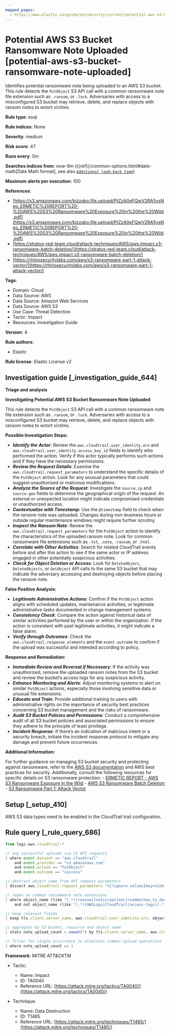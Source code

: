 ```yaml
---
mapped_pages:
  - https://www.elastic.co/guide/en/security/current/potential-aws-s3-bucket-ransomware-note-uploaded.html
---
```


# Potential AWS S3 Bucket Ransomware Note Uploaded [potential-aws-s3-bucket-ransomware-note-uploaded]

Identifies potential ransomware note being uploaded to an AWS S3 bucket. This rule detects the `PutObject` S3 API call with a common ransomware note file extension such as `.ransom`, or `.lock`. Adversaries with access to a misconfigured S3 bucket may retrieve, delete, and replace objects with ransom notes to extort victims.

**Rule type**: esql

**Rule indices**: None

**Severity**: medium

**Risk score**: 47

**Runs every**: 5m

**Searches indices from**: now-9m ({{ref}}/common-options.html#date-math[Date Math format], see also [`Additional look-back time`](docs-content://solutions/security/detect-and-alert/create-detection-rule.md#rule-schedule))

**Maximum alerts per execution**: 100

**References**:

* [https://s3.amazonaws.com/bizzabo.file.upload/PtZzA0eFQwV2RA5ysNeo_ERMETIC%20REPORT%20-%20AWS%20S3%20Ransomware%20Exposure%20in%20the%20Wild.pdf](https://s3.amazonaws.com/bizzabo.file.upload/PtZzA0eFQwV2RA5ysNeo_ERMETIC%20REPORT%20-%20AWS%20S3%20Ransomware%20Exposure%20in%20the%20Wild.pdf)
* [https://stratus-red-team.cloud/attack-techniques/AWS/aws.impact.s3-ransomware-batch-deletion/](https://stratus-red-team.cloud/attack-techniques/AWS/aws.impact.s3-ransomware-batch-deletion/)
* [https://rhinosecuritylabs.com/aws/s3-ransomware-part-1-attack-vector/](https://rhinosecuritylabs.com/aws/s3-ransomware-part-1-attack-vector/)

**Tags**:

* Domain: Cloud
* Data Source: AWS
* Data Source: Amazon Web Services
* Data Source: AWS S3
* Use Case: Threat Detection
* Tactic: Impact
* Resources: Investigation Guide

**Version**: 4

**Rule authors**:

* Elastic

**Rule license**: Elastic License v2

## Investigation guide [_investigation_guide_644]

**Triage and analysis**

**Investigating Potential AWS S3 Bucket Ransomware Note Uploaded**

This rule detects the `PutObject` S3 API call with a common ransomware note file extension such as `.ransom`, or `.lock`. Adversaries with access to a misconfigured S3 bucket may retrieve, delete, and replace objects with ransom notes to extort victims.

**Possible Investigation Steps:**

* ***Identify the Actor***: Review the `aws.cloudtrail.user_identity.arn` and `aws.cloudtrail.user_identity.access_key_id` fields to identify who performed the action. Verify if this actor typically performs such actions and if they have the necessary permissions.
* ***Review the Request Details***: Examine the `aws.cloudtrail.request_parameters` to understand the specific details of the `PutObject` action. Look for any unusual parameters that could suggest unauthorized or malicious modifications.
* ***Analyze the Source of the Request***: Investigate the `source.ip` and `source.geo` fields to determine the geographical origin of the request. An external or unexpected location might indicate compromised credentials or unauthorized access.
* ***Contextualize with Timestamp***: Use the `@timestamp` field to check when the ransom note was uploaded. Changes during non-business hours or outside regular maintenance windows might require further scrutiny.
* ***Inspect the Ransom Note***: Review the `aws.cloudtrail.request_parameters` for the `PutObject` action to identify the characteristics of the uploaded ransom note. Look for common ransomware file extensions such as `.txt`, `.note`, `.ransom`, or `.html`.
* ***Correlate with Other Activities***: Search for related CloudTrail events before and after this action to see if the same actor or IP address engaged in other potentially suspicious activities.
* ***Check for Object Deletion or Access***: Look for `DeleteObject`, `DeleteObjects`, or `GetObject` API calls to the same S3 bucket that may indicate the adversary accessing and destroying objects before placing the ransom note.

**False Positive Analysis:**

* ***Legitimate Administrative Actions***: Confirm if the `PutObject` action aligns with scheduled updates, maintenance activities, or legitimate administrative tasks documented in change management systems.
* ***Consistency Check***: Compare the action against historical data of similar activities performed by the user or within the organization. If the action is consistent with past legitimate activities, it might indicate a false alarm.
* ***Verify through Outcomes***: Check the `aws.cloudtrail.response_elements` and the `event.outcome` to confirm if the upload was successful and intended according to policy.

**Response and Remediation:**

* ***Immediate Review and Reversal if Necessary***: If the activity was unauthorized, remove the uploaded ransom notes from the S3 bucket and review the bucket’s access logs for any suspicious activity.
* ***Enhance Monitoring and Alerts***: Adjust monitoring systems to alert on similar `PutObject` actions, especially those involving sensitive data or unusual file extensions.
* ***Educate and Train***: Provide additional training to users with administrative rights on the importance of security best practices concerning S3 bucket management and the risks of ransomware.
* ***Audit S3 Bucket Policies and Permissions***: Conduct a comprehensive audit of all S3 bucket policies and associated permissions to ensure they adhere to the principle of least privilege.
* ***Incident Response***: If there’s an indication of malicious intent or a security breach, initiate the incident response protocol to mitigate any damage and prevent future occurrences.

**Additional Information:**

For further guidance on managing S3 bucket security and protecting against ransomware, refer to the [AWS S3 documentation](https://docs.aws.amazon.com/AmazonS3/latest/userguide/Welcome.md) and AWS best practices for security. Additionally, consult the following resources for specific details on S3 ransomware protection: - [ERMETIC REPORT - AWS S3 Ransomware Exposure in the Wild](https://s3.amazonaws.com/bizzabo.file.upload/PtZzA0eFQwV2RA5ysNeo_ERMETIC%20REPORT%20-%20AWS%20S3%20Ransomware%20Exposure%20in%20the%20Wild.pdf) - [AWS S3 Ransomware Batch Deletion](https://stratus-red-team.cloud/attack-techniques/AWS/aws.impact.s3-ransomware-batch-deletion/) - [S3 Ransomware Part 1: Attack Vector](https://rhinosecuritylabs.com/aws/s3-ransomware-part-1-attack-vector/)


## Setup [_setup_410]

AWS S3 data types need to be enabled in the CloudTrail trail configuration.


## Rule query [_rule_query_686]

```js
from logs-aws.cloudtrail-*

// any successful uploads via S3 API requests
| where event.dataset == "aws.cloudtrail"
    and event.provider == "s3.amazonaws.com"
    and event.action == "PutObject"
    and event.outcome == "success"

// abstract object name from API request parameters
| dissect aws.cloudtrail.request_parameters "%{?ignore_values}key=%{object_name}}"

// regex on common ransomware note extensions
| where object_name rlike "(.*)(ransom|lock|crypt|enc|readme|how_to_decrypt|decrypt_instructions|recovery|datarescue)(.*)"
    and not object_name rlike "(.*)(AWSLogs|CloudTrail|access-logs)(.*)"

// keep relevant fields
| keep tls.client.server_name, aws.cloudtrail.user_identity.arn, object_name

// aggregate by S3 bucket, resource and object name
| stats note_upload_count = count(*) by tls.client.server_name, aws.cloudtrail.user_identity.arn, object_name

// filter for single occurrence to eliminate common upload operations
| where note_upload_count == 1
```

**Framework**: MITRE ATT&CKTM

* Tactic:

    * Name: Impact
    * ID: TA0040
    * Reference URL: [https://attack.mitre.org/tactics/TA0040/](https://attack.mitre.org/tactics/TA0040/)

* Technique:

    * Name: Data Destruction
    * ID: T1485
    * Reference URL: [https://attack.mitre.org/techniques/T1485/](https://attack.mitre.org/techniques/T1485/)




